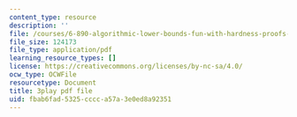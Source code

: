 ```yaml
---
content_type: resource
description: ''
file: /courses/6-890-algorithmic-lower-bounds-fun-with-hardness-proofs-fall-2014/fbab6fad5325cccca57a3e0ed8a92351_42TnAE67iaE.pdf
file_size: 124173
file_type: application/pdf
learning_resource_types: []
license: https://creativecommons.org/licenses/by-nc-sa/4.0/
ocw_type: OCWFile
resourcetype: Document
title: 3play pdf file
uid: fbab6fad-5325-cccc-a57a-3e0ed8a92351
---
```

